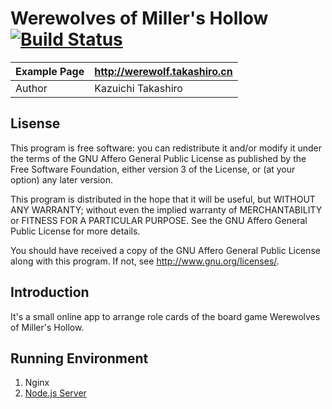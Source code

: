 Werewolves of Miller's Hollow [![Build Status](https://travis-ci.org/takashiro/asmodee-werewolf-react.svg?branch=master)](https://travis-ci.org/takashiro/asmodee-werewolf-react)
==========

| Example Page |    http://werewolf.takashiro.cn       |
|--------------|---------------------------------------|
| Author       |           Kazuichi Takashiro          |


Lisense
-------
This program is free software: you can redistribute it and/or modify
it under the terms of the GNU Affero General Public License as
published by the Free Software Foundation, either version 3 of the
License, or (at your option) any later version.

This program is distributed in the hope that it will be useful,
but WITHOUT ANY WARRANTY; without even the implied warranty of
MERCHANTABILITY or FITNESS FOR A PARTICULAR PURPOSE.  See the
GNU Affero General Public License for more details.

You should have received a copy of the GNU Affero General Public License
along with this program. If not, see <http://www.gnu.org/licenses/>.

Introduction
------------

It's a small online app to arrange role cards of the board game Werewolves of Miller's Hollow.

Running Environment
-------------------
1. Nginx
2. [Node.js Server](https://github.com/takashiro/asmodee-werewolf-server)
